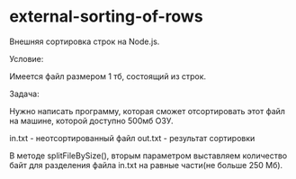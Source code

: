 # external-sorting-of-rows
Внешняя сортировка строк на Node.js.

Условие:

Имеется файл размером 1 тб, состоящий из строк. 

Задача:

Нужно написать программу, которая сможет отсортировать этот файл на машине, которой
доступно 500мб ОЗУ.

in.txt - неотсортированный файл
out.txt - результат сортировки

В методе splitFileBySize(), вторым параметром выставляем количество байт для разделения файла in.txt на равные части(не больше 250 Мб).